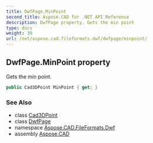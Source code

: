 ```yaml
---
title: DwfPage.MinPoint
second_title: Aspose.CAD for .NET API Reference
description: DwfPage property. Gets the min point
type: docs
weight: 30
url: /net/aspose.cad.fileformats.dwf/dwfpage/minpoint/
---
```

## DwfPage.MinPoint property

Gets the min point.

```csharp
public Cad3DPoint MinPoint { get; }
```

### See Also

* class [Cad3DPoint](../../../aspose.cad.fileformats.cad.cadobjects/cad3dpoint/)
* class [DwfPage](../)
* namespace [Aspose.CAD.FileFormats.Dwf](../../dwfpage/)
* assembly [Aspose.CAD](../../../)


